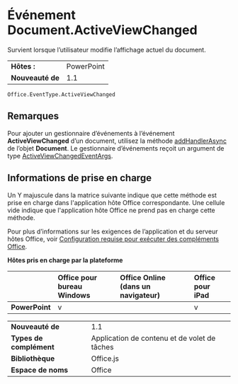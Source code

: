 
# <a name="documentactiveviewchanged-event"></a>Événement Document.ActiveViewChanged
Survient lorsque l’utilisateur modifie l’affichage actuel du document.

|||
|:-----|:-----|
|**Hôtes :**|PowerPoint|
|**Nouveauté de**|1.1|

```
Office.EventType.ActiveViewChanged
```


## <a name="remarks"></a>Remarques

Pour ajouter un gestionnaire d’événements à l’événement **ActiveViewChanged** d’un document, utilisez la méthode [addHandlerAsync](../../reference/shared/document.addhandlerasync.md) de l’objet **Document**. Le gestionnaire d’événements reçoit un argument de type [ActiveViewChangedEventArgs](../../reference/shared/document.activeviewchangedeventargs.md).


## <a name="support-details"></a>Informations de prise en charge


Un Y majuscule dans la matrice suivante indique que cette méthode est prise en charge dans l'application hôte Office correspondante. Une cellule vide indique que l'application hôte Office ne prend pas en charge cette méthode.

Pour plus d’informations sur les exigences de l’application et du serveur hôtes Office, voir [Configuration requise pour exécuter des compléments Office](../../docs/overview/requirements-for-running-office-add-ins.md).


**Hôtes pris en charge par la plateforme**


||**Office pour bureau Windows**|**Office Online (dans un navigateur)**|**Office pour iPad**|
|:-----|:-----|:-----|:-----|
|**PowerPoint**|v||v|

|||
|:-----|:-----|
|**Nouveauté de**|1.1|
|**Types de complément**|Application de contenu et de volet de tâches|
|**Bibliothèque**|Office.js|
|**Espace de noms**|Office|
